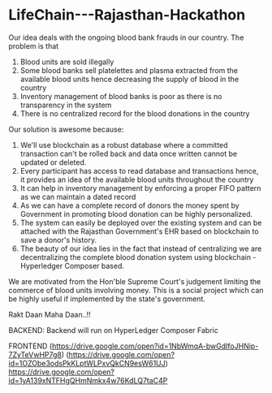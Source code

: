 # LifeChain---Rajasthan-Hackathon
Our idea deals with the ongoing blood bank frauds in our country. The problem is that
1. Blood units are sold illegally 
2. Some blood banks sell platelettes and plasma extracted from the available blood units hence decreasing the supply of blood in the country 
3. Inventory management of blood banks is poor as there is no transparency in the system 
4. There is no centralized record for the blood donations in the country  

Our solution is awesome because: 
1. We'll use blockchain as a robust database where a committed transaction can't be rolled back and data once written cannot be updated or deleted. 
2. Every participant has access to read database and transactions hence, it provides an idea of the available blood units throughout the country 
3. It can help in inventory management by enforcing a proper FIFO pattern as we can maintain a dated record 
4. As we can have a complete record of donors the money spent by Government in promoting blood donation can be highly personalized. 
5. The system can easily be deployed over the existing system and can be attached with the Rajasthan Government's EHR based on blockchain to save a donor's history. 
6.  The beauty of our idea lies in the fact that instead of centralizing we are decentralizing the complete blood donation system using blockchain - Hyperledger Composer based. 

We are motivated from the Hon'ble Supreme Court's judgement limiting the commerce of blood units involving money. This is a social project which can be highly useful if implemented by the state's government.  

Rakt Daan Maha Daan..!!


BACKEND:
Backend will run on HyperLedger Composer Fabric

FRONTEND
(https://drive.google.com/open?id=1NbWmqA-bwGdIfoJHNip-7ZyTeVwHP7g8)
(https://drive.google.com/open?id=1OZObe3odsPkKLptWLPxvQkCN9esW61UJ)
https://drive.google.com/open?id=1yA139xNTFHgQHmNmkx4w76KdLQ7taC4P
